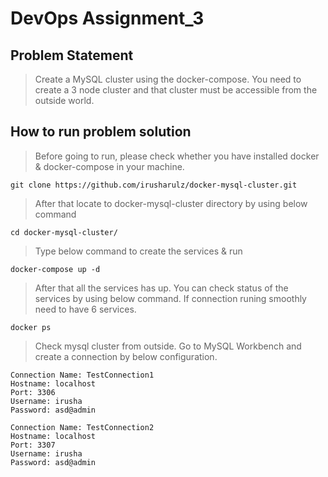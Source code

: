 # DevOps Assignment_3

## Problem Statement
> Create a MySQL cluster using the docker-compose. You need to create a 3 node cluster and that cluster must be accessible from the outside world.

## How to run problem solution

> Before going to run, please check whether you have installed docker & docker-compose in your machine.

``` 
git clone https://github.com/irusharulz/docker-mysql-cluster.git 
```

> After that locate to docker-mysql-cluster directory by using below command

``` 
cd docker-mysql-cluster/ 
```

> Type below command to create the services & run

``` 
docker-compose up -d
```

> After that all the services has up. You can check status of the services by using below command. If connection runing smoothly need to have 6 services.

``` 
docker ps
```

> Check mysql cluster from outside. Go to MySQL Workbench and create a connection by below configuration. 


``` 
Connection Name: TestConnection1
Hostname: localhost
Port: 3306
Username: irusha
Password: asd@admin   
```

``` 
Connection Name: TestConnection2
Hostname: localhost
Port: 3307
Username: irusha
Password: asd@admin   
```